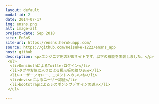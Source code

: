 ```yaml
---
layout: default
modal-id: 2
date: 2014-07-17
img: ensns.png
alt: image-alt
project-date: Sep 2018
site: EnSnS
site-url: https://ensns.herokuapp.com/
source: https://github.com/Keisuke-1222/ensns_app
host: github
description: <p>エンジニア用のSNSサイトです。以下の機能を実装しました。</p>
 <ul>
  <li>OmniAuthによるTwitterログイン</li>
  <li>タグやお気に入りによる掲示板の絞り込み</li>
  <li>ユーザーフォロー、コメントへのいいね</li>
  <li>deviseによるユーザー認証</li>
  <li>bootstrapによるレスポンシブデザインの導入</li>
 </ul>

---
```

